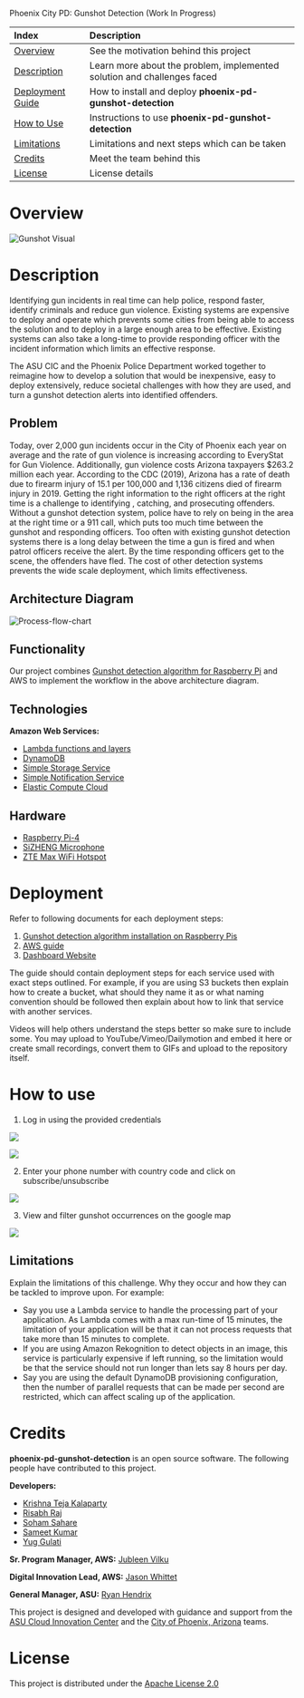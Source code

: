 Phoenix City PD: Gunshot Detection (Work In Progress)

|Index| Description|
|:----------------|:-----------|
| [Overview](#overview)         |     See the motivation behind this project    | 
| [Description](#description)         |     Learn more about the problem, implemented solution and challenges faced    | 
| [Deployment Guide](#deployment)         |    How to install and deploy __phoenix-pd-gunshot-detection__ |
| [How to Use](#how-to-use)       |     Instructions to use __phoenix-pd-gunshot-detection__   |
| [Limitations](#limitations)       |     Limitations and next steps which can be taken   |
| [Credits](#credits)      |     Meet the team behind this     |
| [License](#license)      |     License details     |

# Overview
![Gunshot Visual](./images/gunshot-visual.png)

# Description

Identifying gun incidents in real time can help police, respond faster, identify criminals and reduce gun violence. Existing systems are expensive to deploy and operate which prevents some cities from being able to access the solution and to deploy in a large enough area to be effective. Existing systems can also take a long-time to provide responding officer with the incident information which limits an effective response. 

The ASU CIC and the Phoenix Police Department worked together to reimagine how to develop a solution that would be inexpensive, easy to deploy extensively, reduce societal challenges with how they are used, and turn a gunshot detection alerts into identified offenders.  

## Problem
Today, over 2,000 gun incidents occur in the City of Phoenix each year on average and the rate of gun violence is increasing according to EveryStat for Gun Violence. Additionally,  gun violence costs Arizona taxpayers $263.2 million each year. According to the CDC (2019), Arizona has a rate of death due to firearm injury of 15.1 per 100,000 and 1,136 citizens died of firearm injury in 2019. Getting the right information to the right officers at the right time is a challenge to identifying , catching, and prosecuting offenders. Without a gunshot detection system, police have to rely on being in the area at the right time or a 911 call, which puts too much time between the gunshot and responding officers. Too often with existing gunshot detection systems there is a long delay between the time a gun is fired and when patrol officers receive the alert. By the time responding officers get to the scene, the offenders have fled. The cost of other detection systems prevents the wide scale deployment, which limits effectiveness.

## Architecture Diagram
![Process-flow-chart](./images/architecture-diagram.png)

## Functionality 
Our project combines [Gunshot detection algorithm for Raspberry Pi](https://github.com/gabemagee/gunshot_detection) and AWS to implement the workflow in the above architecture diagram.

## Technologies

**Amazon Web Services:**
- [Lambda functions and layers](https://aws.amazon.com/lambda/)
- [DynamoDB](https://aws.amazon.com/dynamodb/)
- [Simple Storage Service](https://aws.amazon.com/s3/)
- [Simple Notification Service](https://aws.amazon.com/sns)
- [Elastic Compute Cloud](https://aws.amazon.com/ec2/)

## Hardware
- [Raspberry Pi-4](https://www.raspberrypi.com/products/raspberry-pi-4-model-b/)
- [SiZHENG Microphone](https://www.amazon.com/COTT-S30-Microphone-Reduction-Monitoring-Security/dp/B07RR94G2T/)
- [ZTE Max WiFi Hotspot](https://www.amazon.com/ZTE-Unlocked-Download-Anywhere-Microfiber/dp/B08F2WW1H1)

# Deployment

Refer to following documents for each deployment steps:
1. [Gunshot detection algorithm installation on Raspberry Pis](./raspberry_pi/README.md)
2. [AWS guide]()
3. [Dashboard Website](./docs/rekognition.md)

The guide should contain deployment steps for each service used with exact steps outlined. For example, if you are using S3 buckets then explain how to create a bucket, what should they name it as or what naming convention should be followed then explain about how to link that service with another services.

Videos will help others understand the steps better so make sure to include some. You may upload to YouTube/Vimeo/Dailymotion and embed it here or create small recordings, convert them to GIFs and upload to the repository itself. 

# How to use
1. Log in using the provided credentials

![](images/how-to-use/homepage.png)


![](images/how-to-use/dashboard1.png)

2. Enter your phone number with country code and click on subscribe/unsubscribe

![](images/how-to-use/notification.png)

3. View and filter gunshot occurrences on the google map

![](images/how-to-use/map.png)


## Limitations
Explain the limitations of this challenge. Why they occur and how they can be tackled to improve upon.
For example:
 - Say you use a Lambda service to handle the processing part of your application. As Lambda comes with a max run-time of 15 minutes, the limitation of your application will be that it can not process requests that take more than 15 minutes to complete.
 - If you are using Amazon Rekognition to detect objects in an image, this service is particularly expensive if left running, so the limitation would be that the service should not run longer than lets say 8 hours per day. 
 - Say you are using the default DynamoDB provisioning configuration, then the number of parallel requests that can be made per second are restricted, which can affect scaling up of the application. 


# Credits

**phoenix-pd-gunshot-detection** is an open source software. The following people have contributed to this project.

**Developers:**  
- [Krishna Teja Kalaparty](https://www.linkedin.com/in/krishna-teja-kalaparty-a073b5195/)  
- [Risabh Raj](https://www.linkedin.com/in/risabh-raj/)  
- [Soham Sahare](https://www.linkedin.com/in/sohamsahare11/)  
- [Sameet Kumar](https://www.linkedin.com/in/sameethkrishna/)  
- [Yug Gulati](https://www.linkedin.com/in/yug-gulati/)  

**Sr. Program Manager, AWS:**  [Jubleen Vilku](https://www.linkedin.com/in/jubleen-vilku/)

**Digital Innovation Lead, AWS:** [Jason Whittet](https://www.linkedin.com/in/jasonwhittet/)

**General Manager, ASU:** [Ryan Hendrix](https://www.linkedin.com/in/ryanahendrix/)


This project is designed and developed with guidance and support from the [ASU Cloud Innovation Center](https://smartchallenges.asu.edu/) and the [City of Phoenix, Arizona](https://www.phoenix.gov/police) teams. 

# License
This project is distributed under the [Apache License 2.0](https://github.com/ASUCICREPO/phoenix-pd-gunshot-detection/blob/master/LICENSE)
